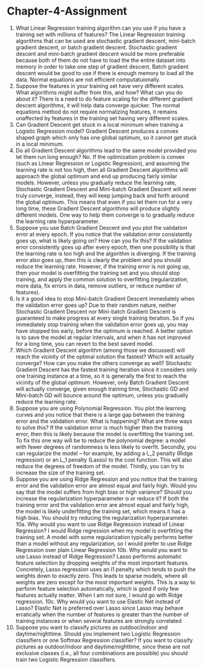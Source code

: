 # Chapter-4-Assignment

1. What Linear Regression training algorithm can you use if you have a training set with millions of features?
The Linear Regression training algorithms that can be used are stochastic gradient descent, mini-batch gradient descent, or batch gradient descent. Stochastic gradient descent and mini-batch gradient descent would be more preferable because both of them do not have to load the the entire dataset into memory in order to take one step of gradient descent. Batch gradient descent would be good to use if there is enough memory to load all the data. Normal equations are not efficient computatuionally. 
2. Suppose the features in your training set have very different scales. What algorithms might suffer from this, and how? What can you do about it?
There is a need to do feature scaling for the different gradient descent algorithms, it will help data converge quicker. The normal equations method do not require normalizing features, it remains unaffected by features in the training set having very different scales. 
3. Can Gradient Descent get stuck in a local minimum when training a Logistic Regression model?
Gradient Descent produces a convex shaped graph which only has one global optimum, so it cannot get stuck in a local minimum.
4. Do all Gradient Descent algorithms lead to the same model provided you let them run long enough?
No. If the optimization problem is convex (such as Linear Regression or Logistic Regression), and assuming the learning rate is not too high, then all Gradient Descent algorithms will approach the global optimum and end up producing fairly similar models. However, unless you gradually reduce the learning rate, Stochastic Gradient Descent and Mini-batch Gradient Descent will never truly converge, instead, they will keep jumping back and forth around the global optimum. This means that even if you let them run for a very long time, these Gradient Descent algorithms will produce slightly different models. One way to help them converge is to gradually reduce the learning rate hyperparameter.
5. Suppose you use Batch Gradient Descent and you plot the validation error at every epoch. If you notice that the validation error consistently goes up, what is likely going on? How can you fix this?
If the validation error consistently goes up after every epoch, then one possibility is that the learning rate is too high and the algorithm is diverging. If the training error also goes up, then this is clearly the problem and you should reduce the learning rate. However, if the training error is not going up, then your model is overfitting the training set and you should stop training, and apply the common solution to overfitting (regularization, more data, fix errors in data, remove outliers, or reduce number of features).
6. Is it a good idea to stop Mini-batch Gradient Descent immediately when the validation error goes up?
Due to their random nature, neither Stochastic Gradient Descent nor Mini-batch Gradient Descent is guaranteed to make progress at every single training iteration. So if you immediately stop training when the validation error goes up, you may have stopped too early, before the optimum is reached. A better option is to save the model at regular intervals, and when it has not improved for a long time, you can revert to the best saved model.
7. Which Gradient Descent algorithm (among those we discussed) will reach the vicinity of the optimal solution the fastest? Which will actually converge? How can you make the others converge as well?
Stochastic Gradient Descent has the fastest training iteration since it considers only one training instance at a time, so it is generally the first to reach the vicinity of the global optimum. However, only Batch Gradient Descent will actually converge, given enough training time, Stochastic GD and Mini-batch GD will bounce around the optimum, unless you gradually reduce the learning rate.
8. Suppose you are using Polynomial Regression. You plot the learning curves and you notice that there is a large gap between the training error and the validation error. What is happening? What are three ways to solve this?
If the validation error is much higher then the training error, then this is likely because the model is overfitting the training set. To fix this one way will be to reduce the polynomial degree: a model with fewer degrees of randomness is less likely to overfit. Secondly, you can regularize the model – for example, by adding a L_2 penalty (Ridge regression) or an L_1 penalty (Lasso) to the cost function. This will also reduce the degrees of freedom of the model. Thirdly, you can try to increase the size of the training set.
9. Suppose you are using Ridge Regression and you notice that the training error and the validation error are almost equal and fairly high. Would you say that the model suffers from high bias or high variance? Should you increase the regularization hyperparameter α or reduce it?
If both the training error and the validation error are almost equal and fairly high, the model is likely underfitting the training set, which means it has a high bias. You should try reducing the regularization hyperparameter.
10a. Why would you want to use Ridge Regression instead of Linear Regression?
I would Ridge regression when my model is overfitting the training set. A model with some regularization typically performs better than a model without any regularization, so I would prefer to use Ridge Regression over plain Linear Regression
10b. Why would you want to use Lasso instead of Ridge Regression?
Lasso performs automatic feature selection by dropping weights of the most important features. Concretely, Lasso regression uses an l1 penalty which tends to push the weights down to exactly zero. This leads to sparse models, where all weights are zero except for the most important weights. This is a way to perform feature selection automatically, which is good if only few features actually matter. When I am not sure, I would go with Ridge regression.
10c. Why would you want to use Elastic Net instead of Lasso?
Elastic Net is preferred over Lasso since Lasso may behave erratically when the number of features is greater than the number of training instances or when several features are strongly correlated
11. Suppose you want to classify pictures as outdoor/indoor and daytime/nighttime. Should you implement two Logistic Regression classifiers or one Softmax Regression classifier?
If you want to classify pictures as outdoor/indoor and daytime/nighttime, since these are not exclusive classes (i.e., all four combinations are possible) you should train two Logistic Regression classifiers.
